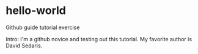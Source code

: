 # hello-world
Github guide tutorial exercise

Intro: I'm a github novice and testing out this tutorial.
My favorite author is David Sedaris.
